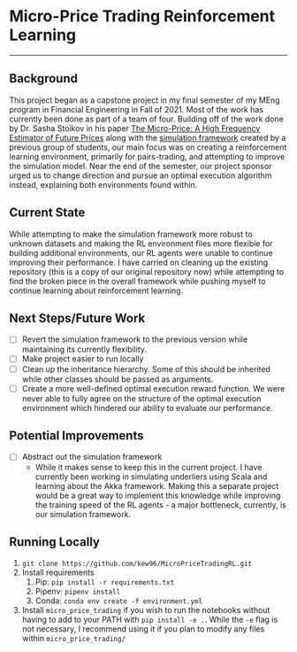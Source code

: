 # Micro-Price Trading Reinforcement Learning

---

## Background
This project began as a capstone project in my final semester of my MEng program in Financial Engineering in Fall
of 2021. Most of the work has currently been done as part of a team of four. Building off of the work done by Dr. Sasha
Stoikov in his paper [The Micro-Price: A High Frequency Estimator of Future Prices](https://deliverypdf.ssrn.com/delivery.php?ID=252085073120027109121001079004121086116042064082020028029003104121070087111072016028034036040047022047027073067018116065085084050076003080012026097004127111070006027057010020106084117017068006106093026122100005080089095064116088090123082115123123085100&EXT=pdf&INDEX=TRUE)
along with the [simulation framework](https://github.com/xhshenxin/Micro_Price) created by a previous group of students,
our main focus was on creating a reinforcement learning environment, primarily for pairs-trading, and attempting to
improve the simulation model. Near the end of the semester, our project sponsor urged us to change direction and pursue
an optimal execution algorithm instead, explaining both environments found within.

## Current State
While attempting to make the simulation framework more robust to unknown datasets and making the RL environment files
more flexible for building additional environments, our RL agents were unable to continue improving their performance.
I have carried on cleaning up the existing repository (this is a copy of our original repository now) while attempting
to find the broken piece in the overall framework while pushing myself to continue learning about reinforcement learning.

## Next Steps/Future Work
- [ ] Revert the simulation framework to the previous version while maintaining its currently flexibility.
- [ ] Make project easier to run locally
- [ ] Clean up the inheritance hierarchy. Some of this should be inherited while other classes should be passed as
arguments.
- [ ] Create a more well-defined optimal execution reward function. We were never able to fully agree on the structure
of the optimal execution environment which hindered our ability to evaluate our performance.

## Potential Improvements

- [ ] Abstract out the simulation framework
  - While it makes sense to keep this in the current project. I have currently been working in simulating underliers
  using Scala and learning about the Akka framework. Making this a separate project would be a great way to implement
  this knowledge while improving the training speed of the RL agents - a major bottleneck, currently, is our simulation
  framework.

## Running Locally
1. `git clone https://github.com/kew96/MicroPriceTradingRL.git`
2. Install requirements
   1. Pip: `pip install -r requirements.txt`
   2. Pipenv: `pipenv install`
   3. Conda: `conda env create -f environment.yml`
3. Install `micro_price_trading` if you wish to run the notebooks without having to add to your PATH with
`pip install -e .`. While the `-e` flag is not necessary, I recommend using it if you plan to modify any files within
`micro_price_trading/`